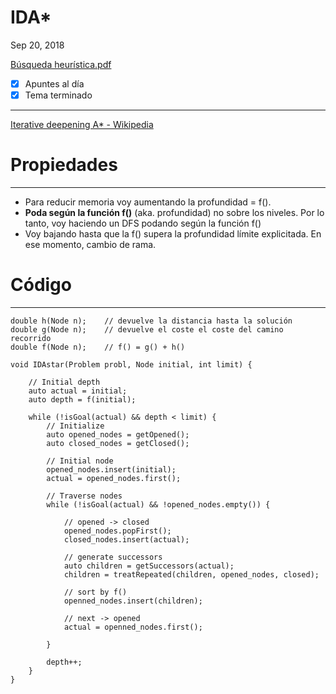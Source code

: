 # IDA*

Sep 20, 2018

[Búsqueda heurística.pdf](Busquedaheuristica-0e2124fb-1fab-46f6-b716-6f7dc15d70f2.pdf)

- [x]  Apuntes al día
- [x]  Tema terminado

---

[Iterative deepening A* - Wikipedia](https://en.wikipedia.org/wiki/Iterative_deepening_A*)

# Propiedades

---

- Para reducir memoria voy aumentando la profundidad = f().
- **Poda según la función f()** (aka. profundidad) no sobre los niveles. Por lo tanto, voy haciendo un DFS podando según la función f()
- Voy bajando hasta que la f() supera la profundidad límite explicitada. En ese momento, cambio de rama.

# Código

---

    double h(Node n);    // devuelve la distancia hasta la solución
    double g(Node n);    // devuelve el coste el coste del camino recorrido
    double f(Node n);    // f() = g() + h()
    
    void IDAstar(Problem probl, Node initial, int limit) {
    
    	// Initial depth
    	auto actual = initial;
    	auto depth = f(initial);
    	
    	while (!isGoal(actual) && depth < limit) {
    		// Initialize
    		auto opened_nodes = getOpened();
    		auto closed_nodes = getClosed();
    
    		// Initial node
    		opened_nodes.insert(initial);
    		actual = opened_nodes.first();
    
    		// Traverse nodes
    		while (!isGoal(actual) && !opened_nodes.empty()) {
    	
    			// opened -> closed
    			opened_nodes.popFirst();
    			closed_nodes.insert(actual);
    	
    			// generate successors
    			auto children = getSuccessors(actual);
    			children = treatRepeated(children, opened_nodes, closed);
    	
    			// sort by f()
    			openned_nodes.insert(children);
    	
    			// next -> opened
    			actual = openned_nodes.first();
    	
    		}
    
    		depth++;
    	}	
    }